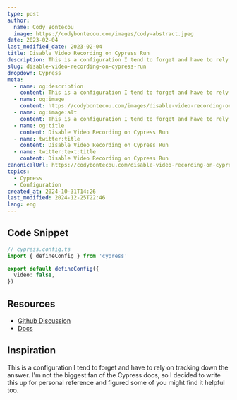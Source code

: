 ```yaml
---
type: post
author:
  name: Cody Bontecou
  image: https://codybontecou.com/images/cody-abstract.jpeg
date: 2023-02-04
last_modified_date: 2023-02-04
title: Disable Video Recording on Cypress Run
description: This is a configuration I tend to forget and have to rely on tracking down the answer. I'm not the biggest fan of the Cypress docs, so I decided to write this up for personal reference and figured some of you might find it helpful too.
slug: disable-video-recording-on-cypress-run
dropdown: Cypress
meta:
  - name: og:description
    content: This is a configuration I tend to forget and have to rely on tracking down the answer. I'm not the biggest fan of the Cypress docs, so I decided to write this up for personal reference and figured some of you might find it helpful too.
  - name: og:image
    content: https://codybontecou.com/images/disable-video-recording-on-cypress-run.png
  - name: og:image:alt
    content: This is a configuration I tend to forget and have to rely on tracking down the answer. I'm not the biggest fan of the Cypress docs, so I decided to write this up for personal reference and figured some of you might find it helpful too.
  - name: og:title
    content: Disable Video Recording on Cypress Run
  - name: twitter:title
    content: Disable Video Recording on Cypress Run
  - name: twitter:text:title
    content: Disable Video Recording on Cypress Run
canonicalUrl: https://codybontecou.com/disable-video-recording-on-cypress-run.html
topics:
  - Cypress
  - Configuration
created_at: 2024-10-31T14:26
last_modified: 2024-12-25T22:46
lang: eng
---
```


## Code Snippet

```ts
// cypress.config.ts
import { defineConfig } from 'cypress'

export default defineConfig({
  video: false,
})
```

## Resources

- [Github Discussion](https://github.com/cypress-io/cypress/issues/867)
- [Docs](https://docs.cypress.io/guides/references/configuration#Videos)

## Inspiration

This is a configuration I tend to forget and have to rely on tracking down the answer. I'm not the biggest fan of the Cypress docs, so I decided to write this up for personal reference and figured some of you might find it helpful too.
